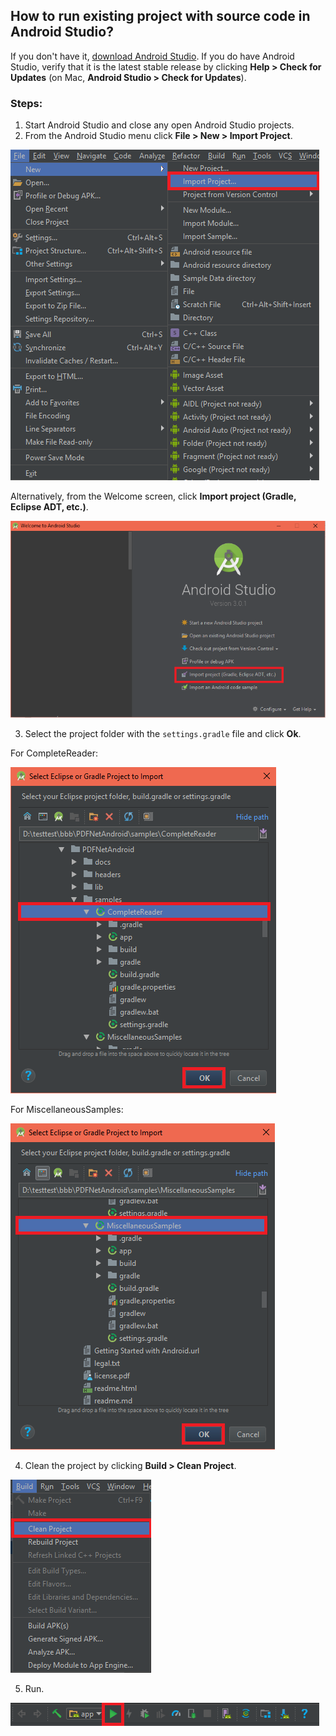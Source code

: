 ## How to run existing project with source code in Android Studio?

If you don't have it, [download Android Studio](https://developer.android.com/studio/index.html). If you do have Android Studio, verify that it is the latest stable release by clicking **Help > Check for Updates** (on Mac, **Android Studio > Check for Updates**).

### Steps:

1. Start Android Studio and close any open Android Studio projects.
2. From the Android Studio menu click **File > New > Import Project**.

<img alt='android_studio image' src='img/android-studio.png' />

Alternatively, from the Welcome screen, click **Import project (Gradle, Eclipse ADT, etc.)**.

<img alt='android_studio_welcome image' src='img/android-studio-welcome.png' />

3. Select the project folder with the `settings.gradle` file and click **Ok**.

For CompleteReader:

<img alt='android_studio_import_1 image' src='img/android-studio-import-1.png' />

For MiscellaneousSamples:

<img alt='android_studio_import_2 image' src='img/android-studio-import-2.png' />

4. Clean the project by clicking **Build > Clean Project**.

<img alt='android_studio_clean image' src='img/android-studio-clean.png' />

5. Run.

<img alt='android_studio_play image' src='img/android-studio-play.png' />

